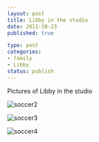 ```yaml
--- 
layout: post
title: Libby in the studio
date: 2011-10-23
published: true

type: post
categories: 
- family
- Libby
status: publish
---
```

Pictures of Libby in the studio

![soccer2](http://media.eick.us/2011/10/soccer2.jpg)

![soccer3](http://media.eick.us/2011/10/soccer3.jpg)

![soccer4](http://media.eick.us/2011/10/soccer4.jpg)